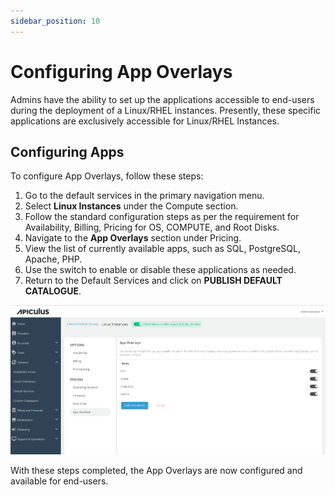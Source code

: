 ```yaml
---
sidebar_position: 10
---
```

# Configuring App Overlays

Admins have the ability to set up the applications accessible to end-users during the deployment of a Linux/RHEL instances. Presently, these specific applications are exclusively accessible for Linux/RHEL Instances.  
## Configuring Apps

To configure App Overlays, follow these steps:

1. Go to the default services in the primary navigation menu.
2. Select **Linux Instances** under the Compute section.
3. Follow the standard configuration steps as per the requirement for Availability, Billing, Pricing for OS, COMPUTE, and Root Disks.
4. Navigate to the **App Overlays** section under Pricing.
5. View the list of currently available apps, such as SQL, PostgreSQL, Apache, PHP.
6. Use the switch to enable or disable these applications as needed.
7. Return to the Default Services and click on **PUBLISH DEFAULT CATALOGUE**.

![Configuring App Overlays](img/ConfiguringAppOverlays.png)

With these steps completed, the App Overlays are now configured and available for end-users.